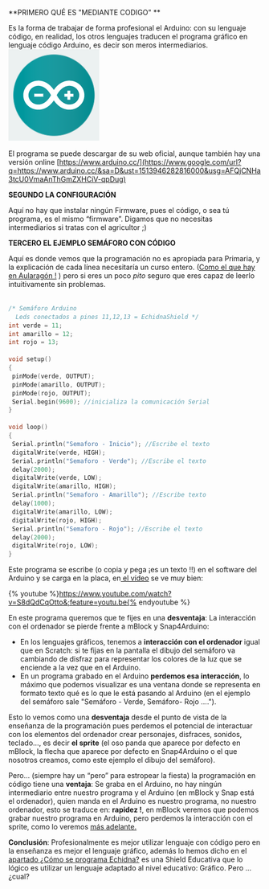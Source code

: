 **PRIMERO QUÉ ES "MEDIANTE CODIGO" **

Es la forma de trabajar de forma profesional el Arduino: con su lenguaje código, en realidad, los otros lenguajes traducen el programa gráfico en lenguaje código Arduino, es decir son meros intermediarios.
![](/images/image20.png)

El programa se puede descargar de su web oficial, aunque también hay una versión online [https://www.arduino.cc/](https://www.google.com/url?q=https://www.arduino.cc/&sa=D&ust=1513946282816000&usg=AFQjCNHa3tcU0VmaAnThGmZXHCiV-qpDug)

**SEGUNDO LA CONFIGURACIÓN**

Aquí no hay que instalar ningún Firmware, pues el código, o sea tú programa, es el mismo “firmware”. Digamos que no necesitas intermediarios si tratas con el agricultor ;)

**TERCERO EL EJEMPLO SEMÁFORO CON CÓDIGO**

Aquí es donde vemos que la programación no es apropiada para Primaria, y la explicación de cada línea necesitaría un curso entero. ([Como el que hay en Aularagón !](https://www.google.com/url?q=http://moodle.catedu.es/course/view.php?id%3D111&sa=D&ust=1513946282817000&usg=AFQjCNERjSWHukwxmzhifvfPZT29ynCGJw) ) pero si eres un poco _pito_ seguro que eres capaz de leerlo intuitivamente sin problemas.

```cpp

/* Semáforo Arduino
  Leds conectados a pines 11,12,13 = EchidnaShield */
int verde = 11;
int amarillo = 12;
int rojo = 13;

void setup()
{
 pinMode(verde, OUTPUT);
 pinMode(amarillo, OUTPUT);
 pinMode(rojo, OUTPUT);
 Serial.begin(9600); //inicializa la comunicación Serial
}

void loop()
{
 Serial.println("Semaforo - Inicio"); //Escribe el texto 
 digitalWrite(verde, HIGH);
 Serial.println("Semaforo - Verde"); //Escribe el texto
 delay(2000);
 digitalWrite(verde, LOW);
 digitalWrite(amarillo, HIGH);
 Serial.println("Semaforo - Amarillo"); //Escribe texto
 delay(1000);
 digitalWrite(amarillo, LOW);
 digitalWrite(rojo, HIGH);
 Serial.println("Semaforo - Rojo"); //Escribe el texto
 delay(2000);
 digitalWrite(rojo, LOW);
}

```

Este programa se escribe (o copia y pega ¡es un texto !!) en el software del Arduino y se carga en la placa, en[ el vídeo](https://www.google.com/url?q=https://youtu.be/S8dQdCqOtto&sa=D&ust=1513946282823000&usg=AFQjCNHMu_skH6o86eJWChPi0zjmOX5ymw) se ve muy bien:

{% youtube %}https://www.youtube.com/watch?v=S8dQdCqOtto&;feature=youtu.be{% endyoutube %}

En este programa queremos que te fijes en una **desventaja**: La interacción con el ordenador se pierde frente a mBlock y Snap4Arduino:

*   En los lenguajes gráficos, tenemos a **interacción con el ordenador** igual que en Scratch: si te fijas en la pantalla el dibujo del semáforo va cambiando de disfraz para representar los colores de la luz que se enciende a la vez que en el Arduino.
*   En un programa grabado en el Arduino **perdemos esa interacción**, lo máximo que podemos visualizar es una ventana donde se representa en formato texto qué es lo que le está pasando al Arduino (en el ejemplo del semáforo sale "Semáforo - Verde, Semáforo- Rojo ….").

Esto lo vemos como una **desventaja** desde el punto de vista de la enseñanza de la programación pues perdemos el potencial de interactuar con los elementos del ordenador crear personajes, disfraces, sonidos, teclado…, es decir **el sprite** (el oso panda que aparece por defecto en mBlock, la flecha que aparece por defecto en Snap4Arduino o el que nosotros creamos, como este ejemplo el dibujo del semáforo).

Pero… (siempre hay un “pero” para estropear la fiesta) la programación en código tiene una **ventaja**: Se graba en el Arduino, no hay ningún intermediario entre nuestro programa y el Arduino (en mBlock y Snap está el ordenador), quien manda en el Arduino es nuestro programa, no nuestro ordenador, esto se traduce en: **rapidez !**, en mBlock veremos que podemos grabar nuestro programa en Arduino, pero perdemos la interacción con el sprite, como lo veremos [más adelante.](https://catedu.gitbooks.io/programa-arduino-con-echidna/content/tema_1_como_utilizar_echidna/12_como_se_programa_echidna_shield/124-mblock-vs-snap4arduino-cual-es-el-mejor/1247-importante-subir-a-arduino.html)

**Conclusión**: Profesionalmente es mejor utilizar lenguaje con código pero en la enseñanza es mejor el lenguaje gráfico, además lo hemos dicho en el [apartado ¿Cómo se programa Echidna?](#1-2-c-mo-se-programa-echidna-shield) es una Shield Educativa que lo lógico es utilizar un lenguaje adaptado al nivel educativo: Gráfico. Pero … ¿cual?

